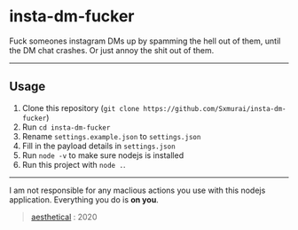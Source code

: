 # insta-dm-fucker

Fuck someones instagram DMs up by spamming the hell out of them, until the DM chat crashes. Or just annoy the shit out of them.

---

## Usage

1. Clone this repository (`git clone https://github.com/Sxmurai/insta-dm-fucker`)
2. Run `cd insta-dm-fucker`
3. Rename `settings.example.json` to `settings.json`
4. Fill in the payload details in `settings.json`
5. Run `node -v` to make sure nodejs is installed
6. Run this project with `node .`.

---

I am not responsible for any maclious actions you use with this nodejs application. Everything you do is **on you**.

> [aesthetical](https://github.com/Sxmurai) : 2020
